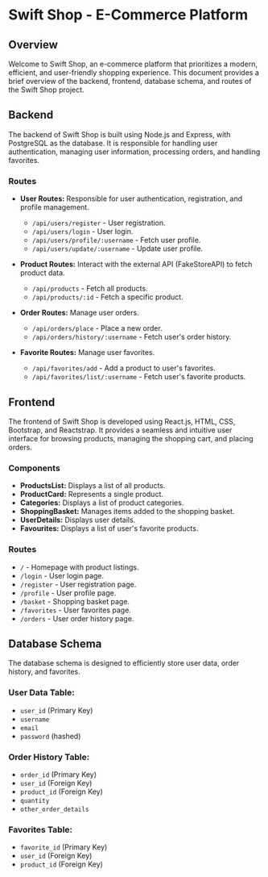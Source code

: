 # Swift Shop - E-Commerce Platform

## Overview

Welcome to Swift Shop, an e-commerce platform that prioritizes a modern, efficient, and user-friendly shopping experience. This document provides a brief overview of the backend, frontend, database schema, and routes of the Swift Shop project.

## Backend

The backend of Swift Shop is built using Node.js and Express, with PostgreSQL as the database. It is responsible for handling user authentication, managing user information, processing orders, and handling favorites.

### Routes

- **User Routes:** Responsible for user authentication, registration, and profile management.
  - `/api/users/register` - User registration.
  - `/api/users/login` - User login.
  - `/api/users/profile/:username` - Fetch user profile.
  - `/api/users/update/:username` - Update user profile.

- **Product Routes:** Interact with the external API (FakeStoreAPI) to fetch product data.
  - `/api/products` - Fetch all products.
  - `/api/products/:id` - Fetch a specific product.

- **Order Routes:** Manage user orders.
  - `/api/orders/place` - Place a new order.
  - `/api/orders/history/:username` - Fetch user's order history.

- **Favorite Routes:** Manage user favorites.
  - `/api/favorites/add` - Add a product to user's favorites.
  - `/api/favorites/list/:username` - Fetch user's favorite products.

## Frontend

The frontend of Swift Shop is developed using React.js, HTML, CSS, Bootstrap, and Reactstrap. It provides a seamless and intuitive user interface for browsing products, managing the shopping cart, and placing orders.

### Components

- **ProductsList:** Displays a list of all products.
- **ProductCard:** Represents a single product.
- **Categories:** Displays a list of product categories.
- **ShoppingBasket:** Manages items added to the shopping basket.
- **UserDetails:** Displays user details.
- **Favourites:** Displays a list of user's favorite products.

### Routes

- `/` - Homepage with product listings.
- `/login` - User login page.
- `/register` - User registration page.
- `/profile` - User profile page.
- `/basket` - Shopping basket page.
- `/favorites` - User favorites page.
- `/orders` - User order history page.

## Database Schema

The database schema is designed to efficiently store user data, order history, and favorites.

### User Data Table:

- `user_id` (Primary Key)
- `username`
- `email`
- `password` (hashed)

### Order History Table:

- `order_id` (Primary Key)
- `user_id` (Foreign Key)
- `product_id` (Foreign Key)
- `quantity`
- `other_order_details`

### Favorites Table:

- `favorite_id` (Primary Key)
- `user_id` (Foreign Key)
- `product_id` (Foreign Key)

